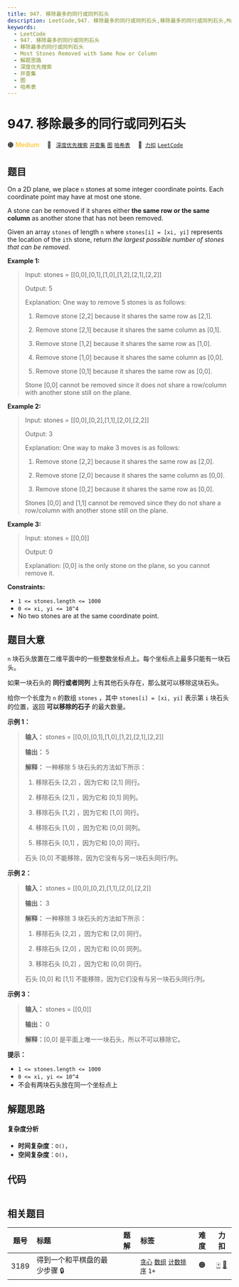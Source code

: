 ```yaml
---
title: 947. 移除最多的同行或同列石头
description: LeetCode,947. 移除最多的同行或同列石头,移除最多的同行或同列石头,Most Stones Removed with Same Row or Column,解题思路,深度优先搜索,并查集,图,哈希表
keywords:
  - LeetCode
  - 947. 移除最多的同行或同列石头
  - 移除最多的同行或同列石头
  - Most Stones Removed with Same Row or Column
  - 解题思路
  - 深度优先搜索
  - 并查集
  - 图
  - 哈希表
---
```


# 947. 移除最多的同行或同列石头

🟠 <font color=#ffb800>Medium</font>&emsp; 🔖&ensp; [`深度优先搜索`](/tag/depth-first-search.md) [`并查集`](/tag/union-find.md) [`图`](/tag/graph.md) [`哈希表`](/tag/hash-table.md)&emsp; 🔗&ensp;[`力扣`](https://leetcode.cn/problems/most-stones-removed-with-same-row-or-column) [`LeetCode`](https://leetcode.com/problems/most-stones-removed-with-same-row-or-column)

## 题目

On a 2D plane, we place `n` stones at some integer coordinate points. Each
coordinate point may have at most one stone.

A stone can be removed if it shares either **the same row or the same column**
as another stone that has not been removed.

Given an array `stones` of length `n` where `stones[i] = [xi, yi]` represents
the location of the `ith` stone, return _the largest possible number of stones
that can be removed_.



**Example 1:**

> Input: stones = [[0,0],[0,1],[1,0],[1,2],[2,1],[2,2]]
> 
> Output: 5
> 
> Explanation: One way to remove 5 stones is as follows:
> 
> 1. Remove stone [2,2] because it shares the same row as [2,1].
> 
> 2. Remove stone [2,1] because it shares the same column as [0,1].
> 
> 3. Remove stone [1,2] because it shares the same row as [1,0].
> 
> 4. Remove stone [1,0] because it shares the same column as [0,0].
> 
> 5. Remove stone [0,1] because it shares the same row as [0,0].
> 
> Stone [0,0] cannot be removed since it does not share a row/column with another stone still on the plane.

**Example 2:**

> Input: stones = [[0,0],[0,2],[1,1],[2,0],[2,2]]
> 
> Output: 3
> 
> Explanation: One way to make 3 moves is as follows:
> 
> 1. Remove stone [2,2] because it shares the same row as [2,0].
> 
> 2. Remove stone [2,0] because it shares the same column as [0,0].
> 
> 3. Remove stone [0,2] because it shares the same row as [0,0].
> 
> Stones [0,0] and [1,1] cannot be removed since they do not share a row/column with another stone still on the plane.

**Example 3:**

> Input: stones = [[0,0]]
> 
> Output: 0
> 
> Explanation: [0,0] is the only stone on the plane, so you cannot remove it.

**Constraints:**

  * `1 <= stones.length <= 1000`
  * `0 <= xi, yi <= 10^4`
  * No two stones are at the same coordinate point.


## 题目大意

`n` 块石头放置在二维平面中的一些整数坐标点上。每个坐标点上最多只能有一块石头。

如果一块石头的 **同行或者同列** 上有其他石头存在，那么就可以移除这块石头。

给你一个长度为 `n` 的数组 `stones` ，其中 `stones[i] = [xi, yi]` 表示第 `i` 块石头的位置，返回
**可以移除的石子** 的最大数量。

**示例 1：**

> 
> 
> 
> 
> 
> **输入：** stones = [[0,0],[0,1],[1,0],[1,2],[2,1],[2,2]]
> 
> **输出：** 5
> 
> **解释：** 一种移除 5 块石头的方法如下所示：
> 
> 1. 移除石头 [2,2] ，因为它和 [2,1] 同行。
> 
> 2. 移除石头 [2,1] ，因为它和 [0,1] 同列。
> 
> 3. 移除石头 [1,2] ，因为它和 [1,0] 同行。
> 
> 4. 移除石头 [1,0] ，因为它和 [0,0] 同列。
> 
> 5. 移除石头 [0,1] ，因为它和 [0,0] 同行。
> 
> 石头 [0,0] 不能移除，因为它没有与另一块石头同行/列。

**示例 2：**

> 
> 
> 
> 
> 
> **输入：** stones = [[0,0],[0,2],[1,1],[2,0],[2,2]]
> 
> **输出：** 3
> 
> **解释：** 一种移除 3 块石头的方法如下所示：
> 
> 1. 移除石头 [2,2] ，因为它和 [2,0] 同行。
> 
> 2. 移除石头 [2,0] ，因为它和 [0,0] 同列。
> 
> 3. 移除石头 [0,2] ，因为它和 [0,0] 同行。
> 
> 石头 [0,0] 和 [1,1] 不能移除，因为它们没有与另一块石头同行/列。

**示例 3：**

> 
> 
> 
> 
> 
> **输入：** stones = [[0,0]]
> 
> **输出：** 0
> 
> **解释：**[0,0] 是平面上唯一一块石头，所以不可以移除它。

**提示：**

  * `1 <= stones.length <= 1000`
  * `0 <= xi, yi <= 10^4`
  * 不会有两块石头放在同一个坐标点上


## 解题思路

#### 复杂度分析

- **时间复杂度**：`O()`，
- **空间复杂度**：`O()`，

## 代码

```javascript

```

## 相关题目

<!-- prettier-ignore -->
| 题号 | 标题 | 题解 | 标签 | 难度 | 力扣 |
| :------: | :------ | :------: | :------ | :------: | :------: |
| 3189 | 得到一个和平棋盘的最少步骤 🔒 |  |  [`贪心`](/tag/greedy.md) [`数组`](/tag/array.md) [`计数排序`](/tag/counting-sort.md) `1+` | 🟠 | [🀄️](https://leetcode.cn/problems/minimum-moves-to-get-a-peaceful-board) [🔗](https://leetcode.com/problems/minimum-moves-to-get-a-peaceful-board) |